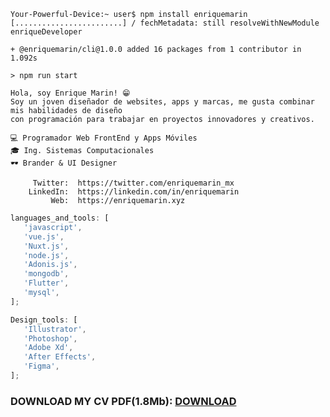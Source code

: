 ```shell
Your-Powerful-Device:~ user$ npm install enriquemarin
[........................] / fechMetadata: still resolveWithNewModule enriqueDeveloper

+ @enriquemarin/cli@1.0.0 added 16 packages from 1 contributor in 1.092s

> npm run start

Hola, soy Enrique Marin! 😁
Soy un joven diseñador de websites, apps y marcas, me gusta combinar mis habilidades de diseño
con programación para trabajar en proyectos innovadores y creativos.

💻 Programador Web FrontEnd y Apps Móviles
🎓 Ing. Sistemas Computacionales
🕶 Brander & UI Designer

     Twitter:  https://twitter.com/enriquemarin_mx
    LinkedIn:  https://linkedin.com/in/enriquemarin
         Web:  https://enriquemarin.xyz
```

```javascript
languages_and_tools: [
   'javascript',
   'vue.js',
   'Nuxt.js',
   'node.js',
   'Adonis.js',
   'mongodb',
   'Flutter',
   'mysql',
];
```

```javascript
Design_tools: [
   'Illustrator',
   'Photoshop',
   'Adobe Xd',
   'After Effects',
   'Figma',
];
```
### DOWNLOAD MY CV PDF(1.8Mb): [DOWNLOAD](https://github.com/enrique159/cvresumen/blob/main/resumen_enriquemarin.pdf)
